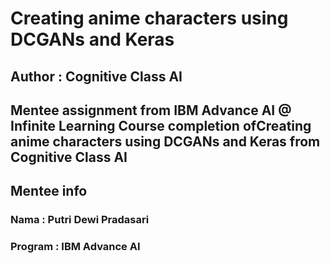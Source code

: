 # Creating anime characters using DCGANs and Keras
## Author : Cognitive Class AI

Mentee assignment from IBM Advance AI @ Infinite Learning
Course completion ofCreating anime characters using DCGANs and Keras from Cognitive Class AI
--

## Mentee info
### Nama : Putri Dewi Pradasari 
### Program : IBM Advance AI 
